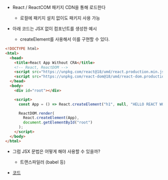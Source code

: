 - React / ReactCOM 패키지 CDN을 통해 로드한다

  - 로컬에 패키지 설치 없이도 패키지 사용 가능

- 아래 코드는 JSX 없이 컴포넌트를 생성한 예시

  - createElement를 사용해서 이를 구현할 수 있다.

```html
<!DOCTYPE html>
<html>
  <head>
    <title>React App Without CRA</title>
    <!-- React, ReactDOM -->
    <script src="https://unpkg.com/react@18/umd/react.production.min.js"></script>
    <script src="https://unpkg.com/react-dom@18/umd/react-dom.production.min.js"></script>
  </head>
  <body>
    <div id="root"></div>

    <script>
      const App = () => React.createElement("h1", null, "HELLO REACT WORLD"); // 넘기는 props 없으므로 null

      ReactDOM.render(
        React.createElement(App),
        document.getElementById("root")
      );
    </script>
  </body>
</html>
```

- 그럼 JSX 문법은 어떻게 해야 사용할 수 있을까?

  - 트랜스파일러 (babel 등)

- [코드](https://github.com/frontman-git/react-app-without-cra-code/commit/f2d5246ac7747be1ba13b31b48cf89e7dfb27e3d)
